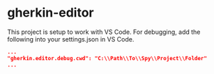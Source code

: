 # gherkin-editor

This project is setup to work with VS Code. 
For debugging, add the following into your settings.json in VS Code.

```json
...
"gherkin.editor.debug.cwd": "C:\\Path\\To\\Spy\\Project\\Folder"
...
```